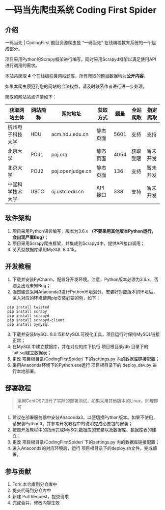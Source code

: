 # 一码当先爬虫系统 Coding First Spider

## 介绍

一码当先 | CodingFirst 题目资源爬虫是 “一码当先” 在线编程教育系统的一个组成部分。

项目采用Python的Scrapy框架进行编写，同时采用Scrapyd框架以满足使用API进行调用的需求。

本站共爬取 **4** 个在线编程类网站题库，所有爬取的题目数据均为**公开内容**。

如果本爬虫侵犯到您的网站的合法权益，请及时联系作者进行进一步处理。

爬取的网站站点详情如下：

获取网站主体 | 网站简称 |网站地址 | 获取方式 | 题量 | 全站爬取 | 指定爬取 
---|---|---|---|---|---|---
杭州电子科技大学 | HDU | acm.hdu.edu.cn | 静态页面 | 5601 | 支持 | 支持
北京大学 | POJ1 | poj.org | 静态页面 | 4054  | 获取受限 | 暂未开发
北京大学 | POJ2 | poj.openjudge.cn | 静态页面 | 136 |  支持 | 暂未开发
中国科学技术大学 | USTC | oj.ustc.edu.cn | API接口 | 338 | 支持 |暂未开发


## 软件架构

1. 项目采用Python语言编写，版本为3.6.x **（不要采用其他版本Python运行，会出现严重Bug）**；
2. 项目采用Scrapy爬虫框架，并集成到Scrapyd中，提供API接口调用；
3. 关系型数据库采用MySQL 8.0.15。

## 开发教程

1. 下载并安装PyCharm，配置好开发环境。注意，Python版本必须为3.6.x，否则会出现未知Bug；
2. 强烈建议采用Anaconda3进行Python环境划分。安装好对应版本的环境后，进入对应的环境使用pip安装必要的包，如下：
```
 pip install twisted
 pip install scrapy
 pip install scrapyd
 pip install scrapyd-client
 pip install pymysql
```
3. 下载并安装MySQL 8.0.15和MySQL可视化工具，项目运行时保持MySQL链接正常；
4. 在MySQL中建立数据库，并在对应的库下执行 项目根目录/db 目录下的 init.sql建立数据表；
5. 更改 项目根目录/CodingFirstSpider/ 下的settings.py 内的数据库链接配置；
6. 采用Anaconda环境下的Python.exe运行 项目根目录下的 deploy_dev.py 进行本地部署。

## 部署教程
> 采用CentOS7进行了实际的部署测试，如果采用其他版本的Linux，同理即可
1. 建议在部署服务器中安装Anaconda3，以便切换Python版本。如果不使用，请安装Python3。并参考开发教程中的说明完成必要包的安装；
2. 按照开发教程中的指示完成MySQL数据库的安装以及数据库、数据库表的建立；
3. 更改 项目根目录/CodingFirstSpider/ 下的settings.py 内的数据库链接配置；
4. 进入Anaconda的对应环境后，运行 项目根目录下的deploy.sh文件，完成部署。

## 参与贡献
1. Fork 本仓库到分仓库中
2. 提交代码到分仓库中
3. 新建 Pull Request，提交请求
4. 完成合并，修改内容生效
